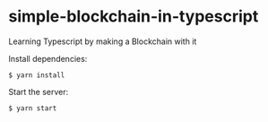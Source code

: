 # simple-blockchain-in-typescript
Learning Typescript by making a Blockchain with it

Install dependencies:
```
$ yarn install
```
Start the server:
```
$ yarn start
```
